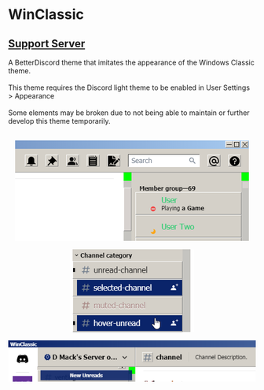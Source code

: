 [dmackserv]: https://discord.gg/pB2SmhC
# WinClassic
## [Support Server][dmackserv]<br>
A BetterDiscord theme that imitates the appearance of the Windows Classic theme.<br>
<br>
This theme requires the Discord light theme to be enabled in User Settings > Appearance<br>
<br>
Some elements may be broken due to not being able to maintain or further develop this theme temporarily.<br>
<br>
<p align="center"><img src="./01.png" alt="WinClassic Example"></p>
<p align="center"><img src="./02.png" alt="WinClassic Example"></p>
<p align="center"><img src="./03.png" alt="WinClassic Example"></p>
